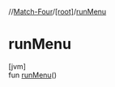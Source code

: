 //[Match-Four](../../index.md)/[[root]](index.md)/[runMenu](run-menu.md)

# runMenu

[jvm]\
fun [runMenu](run-menu.md)()
